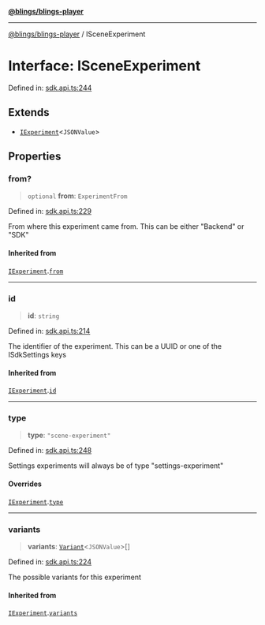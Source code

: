 [**@blings/blings-player**](../README.md)

***

[@blings/blings-player](../globals.md) / ISceneExperiment

# Interface: ISceneExperiment

Defined in: [sdk.api.ts:244](https://bitbucket.org/blingsio/player/src/e9d4e5a1bf54c48bcb6663f1308cce3af89efa76/src/SDK/sdk.api.ts#lines-244)

## Extends

- [`IExperiment`](IExperiment.md)\<`JSONValue`\>

## Properties

### from?

> `optional` **from**: `ExperimentFrom`

Defined in: [sdk.api.ts:229](https://bitbucket.org/blingsio/player/src/e9d4e5a1bf54c48bcb6663f1308cce3af89efa76/src/SDK/sdk.api.ts#lines-229)

From where this experiment came from. This can be either "Backend" or "SDK"

#### Inherited from

[`IExperiment`](IExperiment.md).[`from`](IExperiment.md#from)

***

### id

> **id**: `string`

Defined in: [sdk.api.ts:214](https://bitbucket.org/blingsio/player/src/e9d4e5a1bf54c48bcb6663f1308cce3af89efa76/src/SDK/sdk.api.ts#lines-214)

The identifier of the experiment. This can be a UUID or one of the ISdkSettings keys

#### Inherited from

[`IExperiment`](IExperiment.md).[`id`](IExperiment.md#id)

***

### type

> **type**: `"scene-experiment"`

Defined in: [sdk.api.ts:248](https://bitbucket.org/blingsio/player/src/e9d4e5a1bf54c48bcb6663f1308cce3af89efa76/src/SDK/sdk.api.ts#lines-248)

Settings experiments will always be of type "settings-experiment"

#### Overrides

[`IExperiment`](IExperiment.md).[`type`](IExperiment.md#type)

***

### variants

> **variants**: [`Variant`](Variant.md)\<`JSONValue`\>[]

Defined in: [sdk.api.ts:224](https://bitbucket.org/blingsio/player/src/e9d4e5a1bf54c48bcb6663f1308cce3af89efa76/src/SDK/sdk.api.ts#lines-224)

The possible variants for this experiment

#### Inherited from

[`IExperiment`](IExperiment.md).[`variants`](IExperiment.md#variants)
